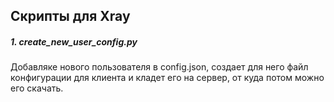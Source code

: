 ## Скрипты для Xray

##### 1. create_new_user_config.py
Добавляке нового пользователя в config.json, создает для него файл конфигурации для клиента и кладет его на сервер, 
от куда потом можно его скачать. 
